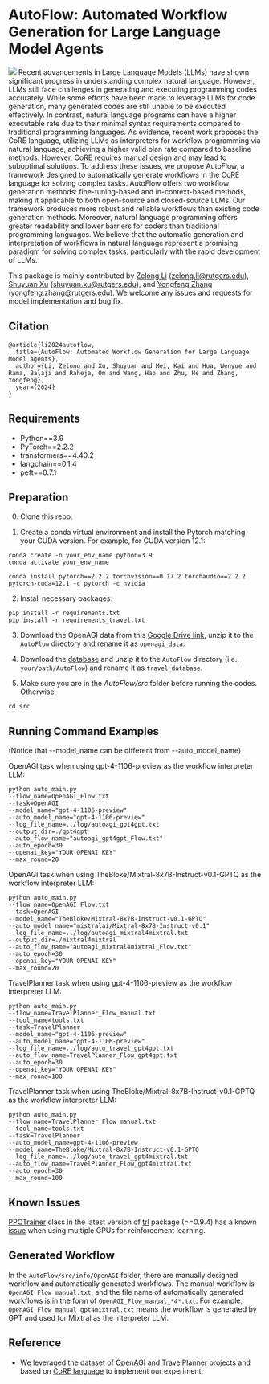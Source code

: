 # AutoFlow: Automated Workflow Generation for Large Language Model Agents

<a href='https://arxiv.org/pdf/2407.12821'><img src='https://img.shields.io/badge/Paper-PDF-red'></a>
Recent advancements in Large Language Models (LLMs) have shown significant progress in understanding complex natural language. However, LLMs still face challenges in generating and executing programming codes accurately. While some efforts have been made to leverage LLMs for code generation, many generated codes are still unable to be executed effectively. In contrast, natural language programs can have a higher executable rate due to their minimal syntax requirements compared to traditional programming languages. As evidence, recent work proposes the CoRE language, utilizing LLMs as interpreters for workflow programming via natural language, achieving a higher valid plan rate compared to baseline methods. However, CoRE requires manual design and may lead to suboptimal solutions. To address these issues, we propose AutoFlow, a framework designed to automatically generate workflows in the CoRE language for solving complex tasks. AutoFlow offers two workflow generation methods: fine-tuning-based and in-context-based methods, making it applicable to both open-source and closed-source LLMs. Our framework produces more robust and reliable workflows than existing code generation methods. Moreover, natural language programming offers greater readability and lower barriers for coders than traditional programming languages. We believe that the automatic generation and interpretation of workflows in natural language represent a promising paradigm for solving complex tasks, particularly with the rapid development of LLMs.

This package is mainly contributed by [Zelong Li](https://github.com/lzl65825) (zelong.li@rutgers.edu), [Shuyuan Xu](https://github.com/shuyuan-x) (shuyuan.xu@rutgers.edu), and [Yongfeng Zhang](https://github.com/evison) (yongfeng.zhang@rutgers.edu). We welcome any issues and requests for model implementation and bug fix.

## Citation

```
@article{li2024autoflow,
  title={AutoFlow: Automated Workflow Generation for Large Language Model Agents},
  author={Li, Zelong and Xu, Shuyuan and Mei, Kai and Hua, Wenyue and Rama, Balaji and Raheja, Om and Wang, Hao and Zhu, He and Zhang, Yongfeng},
  year={2024}
}
```

## Requirements

- Python==3.9
- PyTorch==2.2.2
- transformers==4.40.2
- langchain==0.1.4
- peft==0.7.1

## Preparation

0. Clone this repo.

1. Create a conda virtual environment and install the Pytorch matching your CUDA version. For example, for CUDA version 12.1:

```
conda create -n your_env_name python=3.9
conda activate your_env_name

conda install pytorch==2.2.2 torchvision==0.17.2 torchaudio==2.2.2 pytorch-cuda=12.1 -c pytorch -c nvidia
```

2. Install necessary packages:

```
pip install -r requirements.txt
pip install -r requirements_travel.txt
```

3. Download the OpenAGI data from this [Google Drive link](https://drive.google.com/drive/folders/1AjT6y7qLIMxcmHhUBG5IE1_5SnCPR57e?usp=share_link), unzip it to the `AutoFlow` directory and rename it as `openagi_data`.

4. Download the [database](https://drive.google.com/file/d/1pF1Sw6pBmq2sFkJvm-LzJOqrmfWoQgxE/view?usp=drive_link) and unzip it to the `AutoFlow` directory (i.e., `your/path/AutoFlow`) and rename it as `travel_database`.

5. Make sure you are in the *AutoFlow/src* folder before running the codes. Otherwise,

```
cd src
```

## Running Command Examples

(Notice that --model_name can be different from --auto_model_name)

OpenAGI task when using gpt-4-1106-preview as the workflow interpreter LLM:
```commandline
python auto_main.py 
--flow_name=OpenAGI_Flow.txt
--task=OpenAGI 
--model_name="gpt-4-1106-preview"
--auto_model_name="gpt-4-1106-preview"
--log_file_name=../log/autoagi_gpt4gpt.txt
--output_dir=./gpt4gpt
--auto_flow_name="autoagi_gpt4gpt_Flow.txt"
--auto_epoch=30 
--openai_key="YOUR OPENAI KEY"
--max_round=20
```

OpenAGI task when using TheBloke/Mixtral-8x7B-Instruct-v0.1-GPTQ as the workflow interpreter LLM:
```commandline
python auto_main.py 
--flow_name=OpenAGI_Flow.txt
--task=OpenAGI 
--model_name="TheBloke/Mixtral-8x7B-Instruct-v0.1-GPTQ"
--auto_model_name="mistralai/Mixtral-8x7B-Instruct-v0.1"
--log_file_name=../log/autoagi_mixtral4mixtral.txt
--output_dir=./mixtral4mixtral
--auto_flow_name="autoagi_mixtral4mixtral_Flow.txt"
--auto_epoch=30 
--openai_key="YOUR OPENAI KEY"
--max_round=20
```

TravelPlanner task when using gpt-4-1106-preview as the workflow interpreter LLM:
```commandline
python auto_main.py 
--flow_name=TravelPlanner_Flow_manual.txt 
--tool_name=tools.txt 
--task=TravelPlanner 
--model_name="gpt-4-1106-preview"
--auto_model_name="gpt-4-1106-preview"
--log_file_name=../log/auto_travel_gpt4gpt.txt 
--auto_flow_name=TravelPlanner_Flow_gpt4gpt.txt
--auto_epoch=30 
--openai_key="YOUR OPENAI KEY"
--max_round=100
```

TravelPlanner task when using TheBloke/Mixtral-8x7B-Instruct-v0.1-GPTQ as the workflow interpreter LLM:
```commandline
python auto_main.py 
--flow_name=TravelPlanner_Flow_manual.txt 
--tool_name=tools.txt 
--task=TravelPlanner 
--auto_model_name=gpt-4-1106-preview 
--model_name=TheBloke/Mixtral-8x7B-Instruct-v0.1-GPTQ 
--log_file_name=../log/auto_travel_gpt4mixtral.txt 
--auto_flow_name=TravelPlanner_Flow_gpt4mixtral.txt 
--auto_epoch=30 
--max_round=100
```

## Known Issues

[PPOTrainer](https://huggingface.co/docs/trl/main/en/ppo_trainer) class in the latest version of [trl](https://github.com/huggingface/trl) package (==0.9.4) has a known [issue](https://github.com/huggingface/trl/issues/1691) when using multiple GPUs for reinforcement learning.

## Generated Workflow

In the `AutoFlow/src/info/OpenAGI` folder, there are manually designed workflow and automatically generated workflows. The manual workflow is `OpenAGI_Flow_manual.txt`, and the file name of automatically generated workflows is in the form of `OpenAGI_Flow_manual_*4*.txt`. For example, `OpenAGI_Flow_manual_gpt4mixtral.txt` means the workflow is generated by GPT and used for Mixtral as the interpreter LLM.

## Reference

- We leveraged the dataset of [OpenAGI](https://github.com/agiresearch/OpenAGI) and [TravelPlanner](https://github.com/OSU-NLP-Group/TravelPlanner) projects and based on [CoRE language](https://github.com/agiresearch/CoRE) to implement our experiment.
